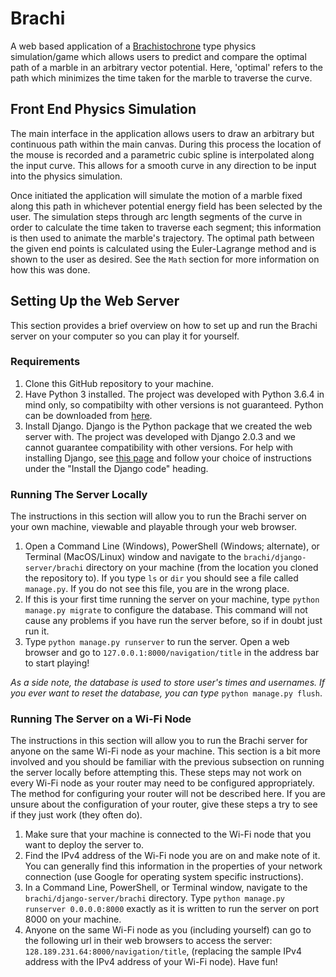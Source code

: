 # Brachi
A web based application of a <a href="https://en.wikipedia.org/wiki/Brachistochrone_curve">Brachistochrone</a> type physics simulation/game which allows users to predict and compare the optimal path of a marble in an arbitrary vector potential. Here, 'optimal' refers to the path which minimizes the time taken for the marble to traverse the curve.

## Front End Physics Simulation
The main interface in the application allows users to draw an arbitrary but continuous path within the main canvas. During this process the location of the mouse is recorded and a parametric cubic spline is interpolated along the input curve. This allows for a smooth curve in any direction to be input into the physics simulation. 

Once initiated the application will simulate the motion of a marble fixed along this path in whichever potential energy field has been selected by the user. The simulation steps through arc length segments of the curve in order to calculate the time taken to traverse each segment; this information is then used to animate the marble's trajectory. The optimal path between the given end points is calculated using the Euler-Lagrange method and is shown to the user as desired. See the `Math` section for more information on how this was done. 

## Setting Up the Web Server
This section provides a brief overview on how to set up and run the Brachi server on your computer so you can play it for yourself.

### Requirements
1. Clone this GitHub repository to your machine.
2. Have Python 3 installed. The project was developed with Python 3.6.4 in mind only, so compatibilty with other versions is not guaranteed. Python can be downloaded from <a href="https://www.python.org/downloads/">here</a>.
3. Install Django. Django is the Python package that we created the web server with. The project was developed with Django 2.0.3 and we cannot guarantee compatibility with other versions. For help with installing Django, see <a href="https://docs.djangoproject.com/en/2.0/topics/install">this page</a> and follow your choice of instructions under the "Install the Django code" heading.

### Running The Server Locally
The instructions in this section will allow you to run the Brachi server on your own machine, viewable and playable through your web browser. 

1. Open a Command Line (Windows), PowerShell (Windows; alternate), or Terminal (MacOS/Linux) window and navigate to the `brachi/django-server/brachi` directory on your machine (from the location you cloned the repository to). If you type `ls` or `dir` you should see a file called `manage.py`. If you do not see this file, you are in the wrong place.
2. If this is your first time running the server on your machine, type `python manage.py migrate` to configure the database. This command will not cause any problems if you have run the server before, so if in doubt just run it.
3. Type `python manage.py runserver` to run the server. Open a web browser and go to `127.0.0.1:8000/navigation/title` in the address bar to start playing!

*As a side note, the database is used to store user's times and usernames. If you ever want to reset the database, you can type* `python manage.py flush`.

### Running The Server on a Wi-Fi Node
The instructions in this section will allow you to run the Brachi server for anyone on the same Wi-Fi node as your machine. This section is a bit more involved and you should be familiar with the previous subsection on running the server locally before attempting this. These steps may not work on every Wi-Fi node as your router may need to be configured appropriately. The method for configuring your router will not be described here. If you are unsure about the configuration of your router, give these steps a try to see if they just work (they often do).

1. Make sure that your machine is connected to the Wi-Fi node that you want to deploy the server to.
2. Find the IPv4 address of the Wi-Fi node you are on and make note of it. You can generally find this information in the properties of your network connection (use Google for operating system specific instructions).
3. In a Command Line, PowerShell, or Terminal window, navigate to the `brachi/django-server/brachi` directory. Type `python manage.py runserver 0.0.0.0:8000` exactly as it is written to run the server on port 8000 on your machine.
4. Anyone on the same Wi-Fi node as you (including yourself) can go to the following url in their web browsers to access the server: `128.189.231.64:8000/navigation/title`, (replacing the sample IPv4 address with the IPv4 address of your Wi-Fi node). Have fun!
